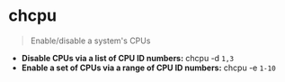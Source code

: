 # chcpu
> Enable/disable a system's CPUs
- **Disable CPUs via a list of CPU ID numbers:**
chcpu -d `1,3`
- **Enable a set of CPUs via a range of CPU ID numbers:**
chcpu -e `1-10`
